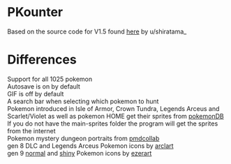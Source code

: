# PKounter
Based on the source code for V1.5 found [here](https://www.reddit.com/r/ShinyPokemon/comments/e0qw3m/discuss_pkounter_your_counting_software_now_with/) by u/shiratama_

# Differences
Support for all 1025 pokemon  
Autosave is on by default  
GIF is off by default  
A search bar when selecting which pokemon to hunt  
Pokemon introduced in Isle of Armor, Crown Tundra, Legends Arceus and Scarlet/Violet as well as pokemon HOME get their sprites from [pokemonDB](https://pokemondb.net/sprites)  
If you do not have the main-sprites folder the program will get the sprites from the internet  
Pokemon mystery dungeon portraits from [pmdcollab](https://sprites.pmdcollab.org/)  
gen 8 DLC and Legends Arceus Pokemon icons by [arclart](https://www.deviantart.com/arclart)  
gen 9 [normal](https://www.deviantart.com/ezerart/art/Pokemon-Gen-9-Icon-sprites-3DS-Style-944211258) and [shiny](https://www.deviantart.com/ezerart/art/Shiny-Pokemon-Gen-9-Icon-sprites-3DS-Style-944778082) Pokemon icons by [ezerart](https://www.deviantart.com/ezerart)